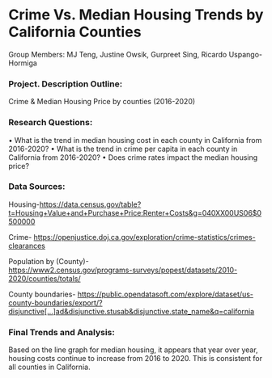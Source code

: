 # Crime Vs. Median Housing Trends by California Counties

Group Members: MJ Teng, Justine Owsik, Gurpreet Sing, Ricardo Uspango- Hormiga

### Project. Description Outline: 

Crime & Median Housing Price by counties (2016-2020)

### Research Questions:

•	What is the trend in median housing cost in each county in California from 2016-2020? 
•	What is the trend in crime per capita in each county in California from 2016-2020?
•	Does crime rates impact the median housing price?

### Data Sources: 

Housing-https://data.census.gov/table?t=Housing+Value+and+Purchase+Price:Renter+Costs&g=040XX00US06$0500000

Crime- 
https://openjustice.doj.ca.gov/exploration/crime-statistics/crimes-clearances

Population by (County)-  
https://www2.census.gov/programs-surveys/popest/datasets/2010-2020/counties/totals/

County boundaries-
https://public.opendatasoft.com/explore/dataset/us-county-boundaries/export/?disjunctive[…]ad&disjunctive.stusab&disjunctive.state_name&q=california

### Final Trends and Analysis:

Based on the line graph for median housing, it appears that year over year, housing costs continue to increase from 2016 to 2020. This is consistent for all counties in California. 